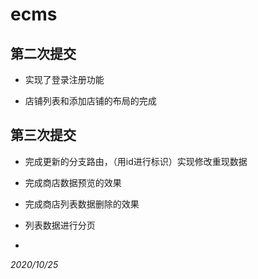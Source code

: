# ecms

##  第二次提交

- 实现了登录注册功能

- 店铺列表和添加店铺的布局的完成

  

## 第三次提交 

- 完成更新的分支路由，（用id进行标识）实现修改重现数据

- 完成商店数据预览的效果

- 完成商店列表数据删除的效果

- 列表数据进行分页

- 

  *2020/10/25*